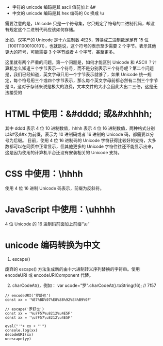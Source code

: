- 字符的 unicode 编码是其 ascii 值前加上 &#
- 中文的 unicode 编码是其 hex 编码的 0x 换成 \u

需要注意的是，Unicode 只是一个符号集，它只规定了符号的二进制代码，却没有规定这个二进制代码应该如何存储。

比如，汉字严的 Unicode 是十六进制数 4E25，转换成二进制数足足有 15 位（100111000100101），也就是说，这个符号的表示至少需要 2 个字节。表示其他更大的符号，可能需要 3 个字节或者 4 个字节，甚至更多。

这里就有两个严重的问题，第一个问题是，如何才能区别 Unicode 和 ASCII ？计算机怎么知道三个字节表示一个符号，而不是分别表示三个符号呢？第二个问题是，我们已经知道，英文字母只用一个字节表示就够了，如果 Unicode 统一规定，每个符号用三个或四个字节表示，那么每个英文字母前都必然有二到三个字节是 0，这对于存储来说是极大的浪费，文本文件的大小会因此大出二三倍，这是无法接受的

# HTML 中使用：&#dddd; 或&#xhhhh;

其中 dddd 表示 4 位 10 进制数值，hhhh 表示 4 位 16 进制数值，两种格式分别以&#及&#x 为前缀，表示为 10 进制码或者 16 进制的 Unicode 码，都需要以分号为后缀。
目前，使用 4 位 16 进制码的 Unicode 字符获得比较好的支持，大多数都可以在网页中正常显示，但其他更多的 Unicode 字符往往还不能显示出来，这是因为使用的计算机平台还没有安装相关的 Unicode 支持。

# CSS 中使用：\hhhh

使用 4 位 16 进制 Unicode 码表示，前缀为反斜符。

# JavaScript 中使用：\uhhhh

4 位 Unicode 的 16 进制码前面加上前缀“\u”

# unicode 编码转换为中文

1. escape()

废弃的 escape() 方法生成新的由十六进制转义序列替换的字符串。使用 encodeURI 或 encodeURIComponent 代替。

2. charCodeAt()，例如：
   var ucode="罗".charCodeAt().toString(16);
   // 7f57

```
// encodeURI('罗舒也')
const xx = '%E7%BD%97%E8%88%92%E4%B9%9F'

// escape('罗舒也')
const xx = '%u7F57%u8212%u4E5F'
const xx = '\u7F57\u8212\u4E5F'

eval("'"+ xx + "'")
console.log(xx)
decodeURI(xx)
unescape(yy)
```

